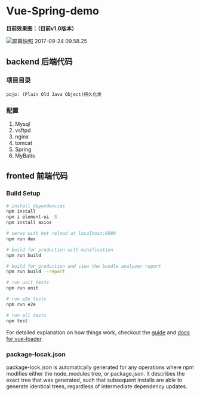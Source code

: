 # Vue-Spring-demo

**目前效果图：（目前v1.0版本）**

![屏幕快照 2017-09-24 09.58.25](https://ws3.sinaimg.cn/large/006tKfTcly1fjuff4vjw6j31kw12vhdu.jpg)





## backend 后端代码

### 项目目录
```
pojo: (Plain Old Java Object)持久化类
```

### 配置
1. Mysql
2. vsftpd
3. nginx
4. tomcat
5. Spring
6. MyBatis





## fronted 前端代码

### Build Setup

``` bash
# install dependencies
npm install
npm i element-ui -S
npm install axios

# serve with hot reload at localhost:8080
npm run dev

# build for production with minification
npm run build

# build for production and view the bundle analyzer report
npm run build --report

# run unit tests
npm run unit

# run e2e tests
npm run e2e

# run all tests
npm test
```

For detailed explanation on how things work, checkout the [guide](http://vuejs-templates.github.io/webpack/) and [docs for vue-loader](http://vuejs.github.io/vue-loader).

### package-locak.json
package-lock.json is automatically generated for any operations where npm modifies either the node_modules tree, or package.json. It describes the exact tree that was generated, such that subsequent installs are able to generate identical trees, regardless of intermediate dependency updates.

